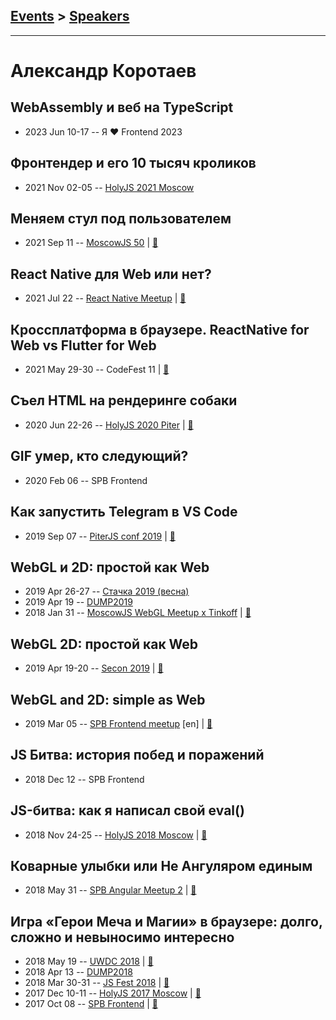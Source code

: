 ## [Events](../README.md) > [Speakers](../speakers.md)
---

# Александр Коротаев

## WebAssembly и веб на TypeScript
- 2023 Jun 10-17 -- Я ❤ Frontend 2023    
## Фронтендер и его 10 тысяч кроликов
- 2021 Nov 02-05 -- [HolyJS 2021 Moscow](https://www.youtube.com/watch?v=TZStF-6lbVs)    
## Меняем стул под пользователем
- 2021 Sep 11 -- [MoscowJS 50](https://www.youtube.com/watch?v=W5YXcI3ov4w)  | [:notebook:](https://lekzd.ru/presentations/chair-switching-moscowjs/)  
## React Native для Web или нет?
- 2021 Jul 22 -- [React Native Meetup](https://www.youtube.com/watch?v=GIMs2bZ0yww&t=2664s)  | [:notebook:](http://lekzd.ru/presentations/react_native_web_sbermarket/)  
## Кроссплатформа в браузере. ReactNative for Web vs Flutter for Web
- 2021 May 29-30 -- CodeFest 11  | [:notebook:](https://disk.yandex.ru/d/_gzxa97IqxTagw)  
## Съел HTML на рендеринге собаки
- 2020 Jun 22-26 -- [HolyJS 2020 Piter](https://youtu.be/6fZ6vcp2ICU)  | [:notebook:](https://lekzd.ru/presentations/eating_dog_holyjs/)  
## GIF умер, кто следующий?
- 2020 Feb 06 -- SPB Frontend    
## Как запустить Telegram в VS Code
- 2019 Sep 07 -- [PiterJS conf 2019](https://youtu.be/6krNF2WW5EA)  | [:notebook:](https://fs.piterjs.org/events/conf2019/korotaev.pdf)  
## WebGL и 2D: простой как Web
- 2019 Apr 26-27 -- [Стачка 2019 (весна)](https://www.youtube.com/watch?v=7cbshfHfULs)    
- 2019 Apr 19 -- [DUMP2019](https://www.youtube.com/watch?v=PKNrhSe7ATM)    
- 2018 Jan 31 -- [MoscowJS WebGL Meetup x Tinkoff](https://youtu.be/jfRusB5E1n8)  | [:notebook:](http://lekzd.ru/presentations/webgl_simple_moscow/)  
## WebGL 2D: простой как Web
- 2019 Apr 19-20 -- [Secon 2019](https://youtu.be/vQLLCKaYyW4)  | [:notebook:](https://drive.google.com/open?id=13T6MUEX37n7dnLWsySIutClP-W2GfHDJV1VSxtv8unc)  
## WebGL and 2D: simple as Web
- 2019 Mar 05 -- [SPB Frontend meetup](https://www.youtube.com/watch?v=56rX1gTmt_c) [en] | [:notebook:](http://lekzd.ru/presentations/webgl_simple_sbp_eng/)  
## JS Битва: история побед и поражений
- 2018 Dec 12 -- SPB Frontend    
## JS-битва: как я написал свой eval()
- 2018 Nov 24-25 -- [HolyJS 2018 Moscow](https://www.youtube.com/watch?v=TJ7TGk5WJ5k)  | [:notebook:](http://lekzd.ru/presentations/js_battle_holy/)  
## Коварные улыбки или Не Ангуляром единым
- 2018 May 31 -- [SPB Angular Meetup 2](https://youtu.be/ckk_cBtq30U)  | [:notebook:](http://lekzd.ru/presentations/emoji/#)  
## Игра «Герои Меча и Магии» в браузере: долго, сложно и невыносимо интересно
- 2018 May 19 -- [UWDC 2018](https://www.youtube.com/watch?v=bv6MVuRbAmg)  | [:notebook:](http://lekzd.ru/presentations/uwdc_heroes/#cover)  
- 2018 Apr 13 -- [DUMP2018](https://www.youtube.com/watch?v=eauzFBCJDb0)    
- 2018 Mar 30-31 -- [JS Fest 2018](https://www.youtube.com/watch?v=YIq3QLVvcds)  | [:notebook:](http://lekzd.ru/presentations/jsFest_heroes/)  
- 2017 Dec 10-11 -- [HolyJS 2017 Moscow](https://www.youtube.com/watch?v=9Ep-1GTQ2hQ)  | [:notebook:](http://lekzd.ru/holyHeroes/)  
- 2017 Oct 08 -- [SPB Frontend](https://youtu.be/STxBvk98mf8?t=41m17s)  | [:notebook:](http://lekzd.ru/heroes)  
